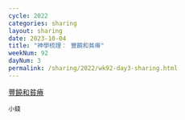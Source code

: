 ```yaml
---
cycle: 2022
categories: sharing
layout: sharing
date: 2023-10-04
title: "神學梳理： 豐饒和貧瘠"
weekNum: 92
dayNum: 3
permalink: /sharing/2022/wk92-day3-sharing.html
---
```


[ 豐饒和貧瘠](https://eccseattle.github.io/media/sharing/2022/wk092/2023-10-04-bin.m4a)

`小錢`
